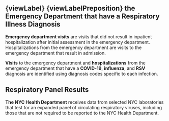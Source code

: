 ## {viewLabel} {viewLabelPreposition} the Emergency Department that have a Respiratory Illness Diagnosis

**Emergency department visits** are visits that did not result in inpatient hospitalization after initial assessment in the emergency department. Hospitalizations from the emergency department are visits to the emergency department that result in admission.

**Visits** to the emergency department and **hospitalizations** from the emergency department that have a **COVID-19**, **influenza**, and **RSV** diagnosis are identified using diagnosis codes specific to each infection.



## Respiratory Panel Results

**The NYC Health Department** receives data from selected NYC laboratories that test for an expanded panel of circulating respiratory viruses, including those that are not required to be reported to the NYC Health Department.

